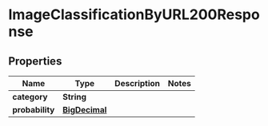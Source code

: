 

# ImageClassificationByURL200Response

## Properties

Name | Type | Description | Notes
------------ | ------------- | ------------- | -------------
**category** | **String** |  | 
**probability** | [**BigDecimal**](BigDecimal.md) |  | 




